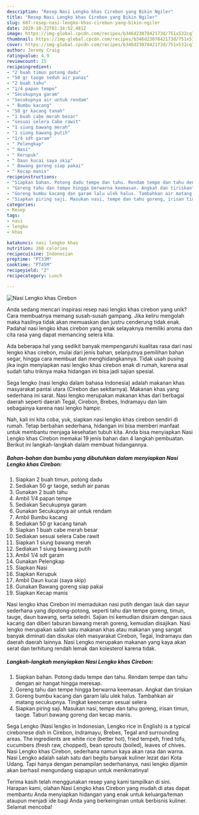 ```yaml
---
description: "Resep Nasi Lengko khas Cirebon yang Bikin Ngiler"
title: "Resep Nasi Lengko khas Cirebon yang Bikin Ngiler"
slug: 607-resep-nasi-lengko-khas-cirebon-yang-bikin-ngiler
date: 2020-10-22T01:34:52.481Z
image: https://img-global.cpcdn.com/recipes/b346d2307842173d/751x532cq70/nasi-lengko-khas-cirebon-foto-resep-utama.jpg
thumbnail: https://img-global.cpcdn.com/recipes/b346d2307842173d/751x532cq70/nasi-lengko-khas-cirebon-foto-resep-utama.jpg
cover: https://img-global.cpcdn.com/recipes/b346d2307842173d/751x532cq70/nasi-lengko-khas-cirebon-foto-resep-utama.jpg
author: Jeremy Craig
ratingvalue: 4.9
reviewcount: 15
recipeingredient:
- "2 buah timun potong dadu"
- "50 gr taoge seduh air panas"
- "2 buah tahu"
- "1/4 papan tempe"
- "Secukupnya garam"
- "Secukupnya air untuk rendam"
- " Bumbu kacang"
- "50 gr kacang tanah"
- "1 buah cabe merah besar"
- "sesuai selera Cabe rawit"
- "1 siung bawang merah"
- "1 siung bawang putih"
- "1/4 sdt garam"
- " Pelengkap"
- " Nasi"
- " Kerupuk"
- " Daun kucai saya skip"
- " Bawang goreng siap pakai"
- " Kecap manis"
recipeinstructions:
- "Siapkan bahan. Potong dadu tempe dan tahu. Rendam tempe dan tahu dengan air hangat hingga meresap."
- "Goreng tahu dan tempe hingga berwarna keemasan. Angkat dan tiriskan"
- "Goreng bumbu kacang dan garam lalu ulek halus. Tambahkan air matang secukupnya. Tingkat keenceran sesuai selera"
- "Siapkan piring saji. Masukan nasi, tempe dan tahu goreng, irisan timun, taoge. Taburi bawang goreng dan kecap manis."
categories:
- Resep
tags:
- nasi
- lengko
- khas

katakunci: nasi lengko khas 
nutrition: 168 calories
recipecuisine: Indonesian
preptime: "PT33M"
cooktime: "PT45M"
recipeyield: "2"
recipecategory: Lunch

---
```



![Nasi Lengko khas Cirebon](https://img-global.cpcdn.com/recipes/b346d2307842173d/751x532cq70/nasi-lengko-khas-cirebon-foto-resep-utama.jpg)

Anda sedang mencari inspirasi resep nasi lengko khas cirebon yang unik? Cara membuatnya memang susah-susah gampang. Jika keliru mengolah maka hasilnya tidak akan memuaskan dan justru cenderung tidak enak. Padahal nasi lengko khas cirebon yang enak selayaknya memiliki aroma dan cita rasa yang dapat memancing selera kita.

Ada beberapa hal yang sedikit banyak mempengaruhi kualitas rasa dari nasi lengko khas cirebon, mulai dari jenis bahan, selanjutnya pemilihan bahan segar, hingga cara membuat dan menghidangkannya. Tidak usah pusing jika ingin menyiapkan nasi lengko khas cirebon enak di rumah, karena asal sudah tahu triknya maka hidangan ini bisa jadi sajian spesial.

Sega lengko (nasi lengko dalam bahasa Indonesia) adalah makanan khas masyarakat pantai utara (Cirebon dan sekitarnya). Makanan khas yang sederhana ini sarat. Nasi lengko merupakan makanan khas dari berbagai daerah seperti daerah Tegal, Cirebon, Brebes, Indramayu dan lain sebagainya karena nasi lengko hampir.


Nah, kali ini kita coba, yuk, siapkan nasi lengko khas cirebon sendiri di rumah. Tetap berbahan sederhana, hidangan ini bisa memberi manfaat untuk membantu menjaga kesehatan tubuh kita. Anda bisa menyiapkan Nasi Lengko khas Cirebon memakai 19 jenis bahan dan 4 langkah pembuatan. Berikut ini langkah-langkah dalam membuat hidangannya.

<!--inarticleads1-->

##### Bahan-bahan dan bumbu yang dibutuhkan dalam menyiapkan Nasi Lengko khas Cirebon:

1. Siapkan 2 buah timun, potong dadu
1. Sediakan 50 gr taoge, seduh air panas
1. Gunakan 2 buah tahu
1. Ambil 1/4 papan tempe
1. Sediakan Secukupnya garam
1. Gunakan Secukupnya air untuk rendam
1. Ambil  Bumbu kacang
1. Sediakan 50 gr kacang tanah
1. Siapkan 1 buah cabe merah besar
1. Sediakan sesuai selera Cabe rawit
1. Siapkan 1 siung bawang merah
1. Sediakan 1 siung bawang putih
1. Ambil 1/4 sdt garam
1. Gunakan  Pelengkap
1. Siapkan  Nasi
1. Siapkan  Kerupuk
1. Ambil  Daun kucai (saya skip)
1. Gunakan  Bawang goreng siap pakai
1. Siapkan  Kecap manis


Nasi lengko khas Cirebon ini memadukan nasi putih dengan lauk dan sayur sederhana yang dipotong-potong, seperti tahu dan tempe goreng, timun, tauge, daun bawang, serta seledri. Sajian ini kemudian disiram dengan saus kacang dan diberi taburan bawang merah goreng, kemudian disajikan. Nasi lengko merupakan salah satu makanan khas atau makanan yang sangat banyak diminati dan disukai oleh masyarakat Cirebon, Tegal, Indramayu dan daerah daerah lainnya. Nasi Lengko merupakan makanan yang kaya akan serat dan terhitung rendah lemak dan kolesterol karena tidak. 

<!--inarticleads2-->

##### Langkah-langkah menyiapkan Nasi Lengko khas Cirebon:

1. Siapkan bahan. Potong dadu tempe dan tahu. Rendam tempe dan tahu dengan air hangat hingga meresap.
1. Goreng tahu dan tempe hingga berwarna keemasan. Angkat dan tiriskan
1. Goreng bumbu kacang dan garam lalu ulek halus. Tambahkan air matang secukupnya. Tingkat keenceran sesuai selera
1. Siapkan piring saji. Masukan nasi, tempe dan tahu goreng, irisan timun, taoge. Taburi bawang goreng dan kecap manis.


Sega Lengko (Nasi lengko in Indonesian, Lengko rice in English) is a typical cirebonese dish in Cirebon, Indramayu, Brebes, Tegal and surrounding areas. The ingredients are white rice (better hot), fried tempeh, fried tofu, cucumbers (fresh raw, chopped), bean sprouts (boiled), leaves of chives. Nasi Lengko khas Cirebon, sederhana namun kaya akan rasa dan warna. Nasi Lengko adalah salah satu dari begitu banyak kuliner lezat dari Kota Udang. Tapi hanya dengan penampilan sederhananya, nasi lengko dijamin akan berhasil mengundang siapapun untuk menikmatinya! 

Terima kasih telah menggunakan resep yang kami tampilkan di sini. Harapan kami, olahan Nasi Lengko khas Cirebon yang mudah di atas dapat membantu Anda menyiapkan hidangan yang enak untuk keluarga/teman ataupun menjadi ide bagi Anda yang berkeinginan untuk berbisnis kuliner. Selamat mencoba!
